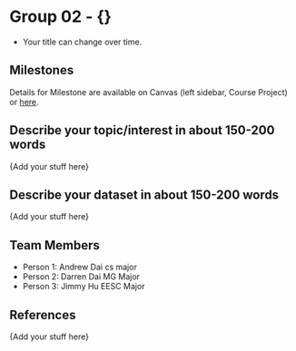 # Group 02 - {}

- Your title can change over time.

## Milestones

Details for Milestone are available on Canvas (left sidebar, Course Project) or [here](https://firas.moosvi.com/courses/data301/project/milestone01.html).

## Describe your topic/interest in about 150-200 words

{Add your stuff here}

## Describe your dataset in about 150-200 words

{Add your stuff here}

## Team Members

- Person 1: Andrew Dai cs major
- Person 2: Darren Dai MG Major
- Person 3: Jimmy Hu EESC Major

## References

{Add your stuff here}

